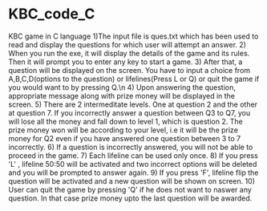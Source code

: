 # KBC_code_C
KBC game in C language
1)The input file is ques.txt which has been used to read and display the questions for which user will attempt an answer.
2) When you run the exe, it will display the details of the game and its rules. Then it will prompt you to enter any key to start a game.
3) After that, a question will be displayed on the screen. You have to input a choice from A,B,C,D(options to the question) or lifelines(Press L or Q) or quit the game
   if you would want to by pressing Q.\n
4) Upon answering the question, appropriate message along with prize money will be displayed in the screen.
5) There are 2 intermeditate levels. One at question 2 and the other at question 7. If you incorrectly answer a question between Q3 to Q7, you will lose all the money
   and fall down to level 1, which is question 2. The prize money won will be according to your level, i.e it will be the prize money for Q2 even if you have answered     one question between 3 to 7 incorrectly.
6) If a question is incorrectly answered, you will not be able to proceed in the game.
7) Each lifeline can be used only once.
8) If you press 'L' , lifeline 50:50 will be activated and two incorrect options will be deleted and you will be prompted to answer again.
9) If you press 'F', lifeline flip the question will be activated and a new question will be shown on screen.
10) User can quit the game by pressing 'Q' if he does not want to naswer any question. In that case prize money upto the last question will be awarded.
